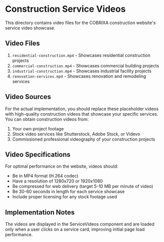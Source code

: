 # Construction Service Videos

This directory contains video files for the COBRIXA construction website's service video showcase.

## Video Files

1. `residential-construction.mp4` - Showcases residential construction projects
2. `commercial-construction.mp4` - Showcases commercial building projects
3. `industrial-construction.mp4` - Showcases industrial facility projects
4. `renovation-services.mp4` - Showcases renovation and remodeling services

## Video Sources

For the actual implementation, you should replace these placeholder videos with high-quality construction videos that showcase your specific services. You can obtain construction videos from:

1. Your own project footage
2. Stock video services like Shutterstock, Adobe Stock, or Videvo
3. Commissioned professional videography of your construction projects

## Video Specifications

For optimal performance on the website, videos should:

- Be in MP4 format (H.264 codec)
- Have a resolution of 1280x720 or 1920x1080
- Be compressed for web delivery (target 5-10 MB per minute of video)
- Be 30-60 seconds in length for each service showcase
- Include proper licensing for any stock footage used

## Implementation Notes

The videos are displayed in the ServiceVideos component and are loaded only when a user clicks on a service card, improving initial page load performance.

